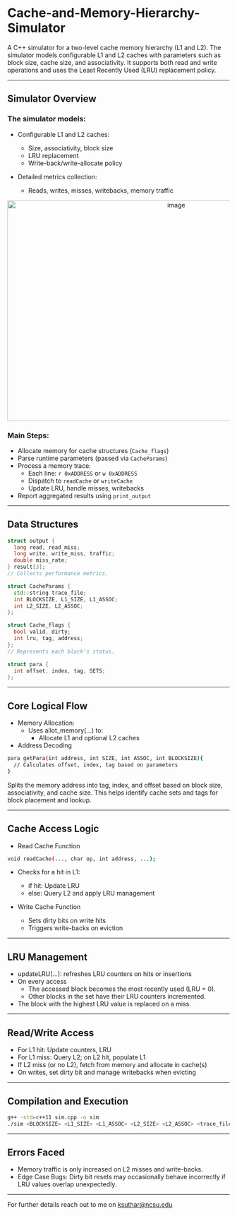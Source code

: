 # Cache-and-Memory-Hierarchy-Simulator

A C++ simulator for a two-level cache memory hierarchy (L1 and L2). The simulator models configurable L1 and L2 caches with parameters such as block size, cache size, and associativity. It supports both read and write operations and uses the Least Recently Used (LRU) replacement policy.

---

## Simulator Overview

### The simulator models:

- Configurable L1 and L2 caches:
  - Size, associativity, block size
  - LRU replacement
  - Write-back/write-allocate policy

- Detailed metrics collection:
  - Reads, writes, misses, writebacks, memory traffic

<p align="center">
<img width="750" height="500" alt="image" src="https://github.com/user-attachments/assets/8359e17b-b758-41e2-9edd-fb5afbf1f8a5" />
</p>

### Main Steps:
- Allocate memory for cache structures (`Cache_flags`)
- Parse runtime parameters (passed via `CacheParams`)
- Process a memory trace:
  - Each line: `r 0xADDRESS` or `w 0xADDRESS`
  - Dispatch to `readCache` or `writeCache`
  - Update LRU, handle misses, writebacks
- Report aggregated results using `print_output`

---

## Data Structures

```cpp
struct output {
  long read, read_miss;
  long write, write_miss, traffic;
  double miss_rate;
} result[3];
// Collects performance metrics.

struct CacheParams {
  std::string trace_file;
  int BLOCKSIZE, L1_SIZE, L1_ASSOC;
  int L2_SIZE, L2_ASSOC;
};

struct Cache_flags {
  bool valid, dirty;
  int lru, tag, address;
};
// Represents each block's status.

struct para {
  int offset, index, tag, SETS;
};
```
---

## Core Logical Flow
- Memory Allocation:
  - Uses allot_memory(...) to:
    - Allocate L1 and optional L2 caches
- Address Decoding
```bash
para getPara(int address, int SIZE, int ASSOC, int BLOCKSIZE){
  // Calculates offset, index, tag based on parameters
}
```
Splits the memory address into tag, index, and offset based on block size, associativity, and cache size.
This helps identify cache sets and tags for block placement and lookup.

---
## Cache Access Logic

- Read Cache Function
```bash
void readCache(..., char op, int address, ...);
```
- Checks for a hit in L1:
  - if hit: Update LRU
  - else: Query L2 and apply LRU management
    
- Write Cache Function
  - Sets dirty bits on write hits
  - Triggers write-backs on eviction

---
## LRU Management
- updateLRU(...): refreshes LRU counters on hits or insertions
- On every access
  - The accessed block becomes the most recently used (LRU = 0).
  - Other blocks in the set have their LRU counters incremented.
- The block with the highest LRU value is replaced on a miss.

---

## Read/Write Access
- For L1 hit: Update counters, LRU
- For L1 miss: Query L2; on L2 hit, populate L1
- If L2 miss (or no L2), fetch from memory and allocate in cache(s)
- On writes, set dirty bit and manage writebacks when evicting

---

## Compilation and Execution
```bash
g++ -std=c++11 sim.cpp -o sim
./sim <BLOCKSIZE> <L1_SIZE> <L1_ASSOC> <L2_SIZE> <L2_ASSOC> <trace_file>
```

---

## Errors Faced
- Memory traffic is only increased on L2 misses and write-backs.
- Edge Case Bugs: Dirty bit resets may occasionally behave incorrectly if LRU values overlap unexpectedly.

---
For further details reach out to me on ksuthar@ncsu.edu
